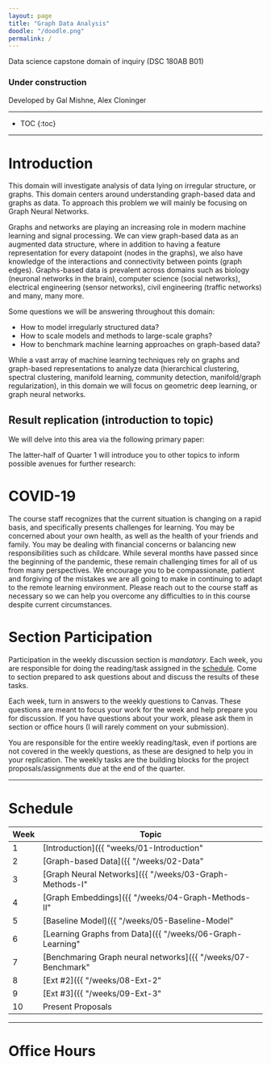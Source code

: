```yaml
---
layout: page
title: "Graph Data Analysis"
doodle: "/doodle.png"
permalink: /
---
```


Data science capstone domain of inquiry (DSC 180AB B01)

### Under construction

Developed by Gal Mishne, Alex Cloninger

---
* TOC
{:toc}

---

# Introduction

This domain will investigate analysis of data lying on irregular structure, or graphs. This domain centers around understanding graph-based data and graphs as data. To approach this problem we will mainly be focusing on Graph Neural Networks.

Graphs and networks are playing an increasing role in modern machine learning and signal processing. We can view graph-based data as an augmented data structure, where in addition to having a feature representation for every datapoint (nodes in the graphs), we also have knowledge of the interactions and connectivity between points (graph edges). Graphs-based data is prevalent across domains such as biology (neuronal networks in the brain), computer science (social networks), electrical engineering (sensor networks), civil engineering (traffic networks) and many, many more.

Some questions we will be answering throughout this domain:
- How to model irregularly structured data?
- How to scale models and methods to large-scale graphs?
- How to benchmark machine learning approaches on graph-based data?

While a vast array of machine learning techniques rely on graphs and graph-based representations to analyze data (hierarchical clustering, spectral clustering, manifold learning, community detection, manifold/graph regularization), in this domain we will focus on geometric deep learning, or graph neural networks.

## Result replication (introduction to topic)

We will delve into this area via the following primary paper:


The latter-half of Quarter 1 will introduce you to other topics to
inform possible avenues for further research:



# COVID-19
The course staff recognizes that the current situation is changing on a rapid basis, and specifically presents challenges for learning. You may be concerned about your own health, as well as the health of your friends and family. You may be dealing with financial concerns or balancing new responsibilities such as childcare. While several months have passed since the beginning of the pandemic, these remain challenging times for all of us from many perspectives. We encourage you to be compassionate, patient and forgiving of the mistakes we are all going to make in continuing to adapt to the remote learning environment. Please reach out to the course staff as necessary so we can help you overcome any difficulties to in this course despite current circumstances.

# Section Participation

Participation in the weekly discussion section is *mandatory*. Each
week, you are responsible for doing the reading/task assigned in the
[schedule](#schedule). Come to section prepared to ask questions about
and discuss the results of these tasks.

Each week, turn in answers to the weekly questions to Canvas. These
questions are meant to focus your work for the week and help prepare
you for discussion. If you have questions about your work, please ask
them in section or office hours (I will rarely comment on your
submission).

You are responsible for the entire weekly reading/task, even if
portions are not covered in the weekly questions, as these are designed to help you in your replication. The weekly tasks are the building blocks for the project proposals/assignments due at the
end of the quarter.

---

# Schedule

|Week|Topic|
|--|--|
|1|[Introduction]({{ "weeks/01-Introduction" | absolute_url }})|
|2|[Graph-based Data]({{ "/weeks/02-Data" | absolute_url }})|
|3|[Graph Neural Networks]({{ "/weeks/03-Graph-Methods-I" | absolute_url }})|
|4|[Graph Embeddings]({{ "/weeks/04-Graph-Methods-II" | absolute_url }})|
|5|[Baseline Model]({{ "/weeks/05-Baseline-Model" | absolute_url }})|
|6|[Learning Graphs from Data]({{ "/weeks/06-Graph-Learning" | absolute_url }})|
|7|[Benchmaring Graph neural networks]({{ "/weeks/07-Benchmark" | absolute_url }})|
|8|[Ext #2]({{ "/weeks/08-Ext-2" | absolute_url }})|
|9|[Ext #3]({{ "/weeks/09-Ext-3" | absolute_url }})|
|10|Present Proposals|

---

# Office Hours





